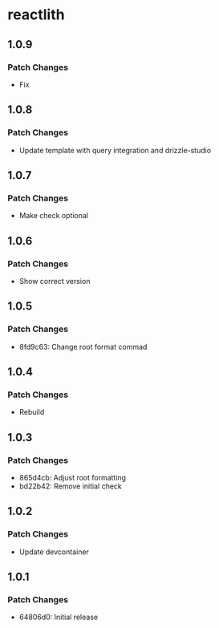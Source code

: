 # reactlith

## 1.0.9

### Patch Changes

- Fix

## 1.0.8

### Patch Changes

- Update template with query integration and drizzle-studio

## 1.0.7

### Patch Changes

- Make check optional

## 1.0.6

### Patch Changes

- Show correct version

## 1.0.5

### Patch Changes

- 8fd9c63: Change root format commad

## 1.0.4

### Patch Changes

- Rebuild

## 1.0.3

### Patch Changes

- 865d4cb: Adjust root formatting
- bd22b42: Remove initial check

## 1.0.2

### Patch Changes

- Update devcontainer

## 1.0.1

### Patch Changes

- 64806d0: Initial release
